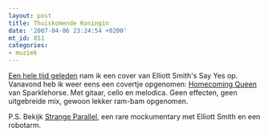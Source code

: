```yaml
---
layout: post
title: Thuiskomende Koningin
date: '2007-04-06 23:24:54 +0200'
mt_id: 851
categories:
- muziek
---
```

<a href="/2005/08/vers-uit-de-gar.html">Een hele tijd geleden</a> nam ik een cover van Elliott Smith's Say Yes op. Vanavond heb ik weer eens een covertje opgenomen: <a href="/files/breun%20-%20Homecoming%20Queen.m4a">Homecoming Queen</a> van Sparklehorse. Met gitaar, cello en melodica. Geen effecten, geen uitgebreide mix, gewoon lekker ram-bam opgenomen.

P.S. Bekijk <a href="https://youtu.be/7V4vt58-ID0">Strange Parallel</a>, een rare mockumentary met Elliott Smith en een robotarm.
